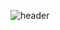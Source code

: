 ![header](https://capsule-render.vercel.app/api?type=waving&color=timeGradient&height=300&section=header&text=Juno&fontSize=90)
        

<!--
**Juno730/Juno730** is a ✨ _special_ ✨ repository because its `README.md` (this file) appears on your GitHub profile.

Here are some ideas to get you started:

- 🔭 I’m currently working on ...
- 🌱 I’m currently learning ...
- 👯 I’m looking to collaborate on ...
- 🤔 I’m looking for help with ...
- 💬 Ask me about ...
- 📫 How to reach me: ...
- 😄 Pronouns: ...
- ⚡ Fun fact: ...
## Hi there 👋
-->
